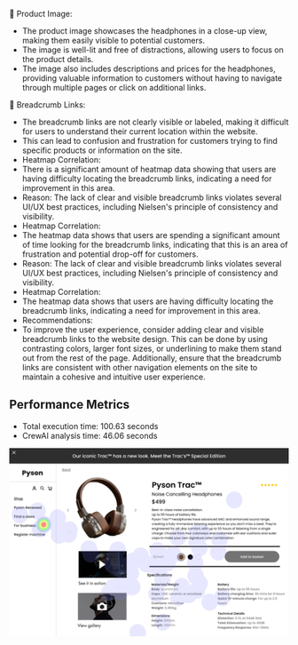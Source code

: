 📸 Product Image:

* The product image showcases the headphones in a close-up view, making them easily visible to potential customers.
* The image is well-lit and free of distractions, allowing users to focus on the product details.
* The image also includes descriptions and prices for the headphones, providing valuable information to customers without having to navigate through multiple pages or click on additional links.

🔗 Breadcrumb Links:

* The breadcrumb links are not clearly visible or labeled, making it difficult for users to understand their current location within the website.
* This can lead to confusion and frustration for customers trying to find specific products or information on the site.
* Heatmap Correlation:
* There is a significant amount of heatmap data showing that users are having difficulty locating the breadcrumb links, indicating a need for improvement in this area.
* Reason: The lack of clear and visible breadcrumb links violates several UI/UX best practices, including Nielsen's principle of consistency and visibility.
* Heatmap Correlation:
* The heatmap data shows that users are spending a significant amount of time looking for the breadcrumb links, indicating that this is an area of frustration and potential drop-off for customers.
* Reason: The lack of clear and visible breadcrumb links violates several UI/UX best practices, including Nielsen's principle of consistency and visibility.
* Heatmap Correlation:
* The heatmap data shows that users are having difficulty locating the breadcrumb links, indicating a need for improvement in this area.
* Recommendations:
* To improve the user experience, consider adding clear and visible breadcrumb links to the website design. This can be done by using contrasting colors, larger font sizes, or underlining to make them stand out from the rest of the page. Additionally, ensure that the breadcrumb links are consistent with other navigation elements on the site to maintain a cohesive and intuitive user experience.

## Performance Metrics
- Total execution time: 100.63 seconds
- CrewAI analysis time: 46.06 seconds

![Image 1](heatmaps/p8-1.png)

